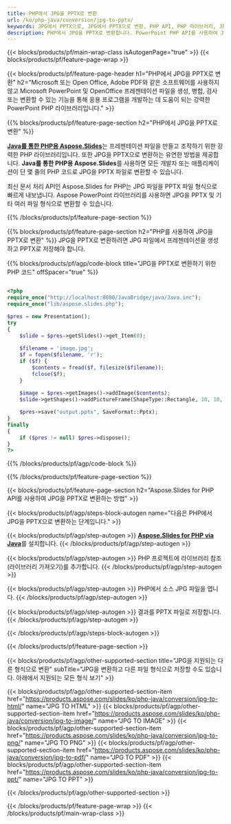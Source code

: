 ```yaml
---
title: PHP에서 JPG을 PPTX로 변환
url: /ko/php-java/conversion/jpg-to-pptx/
keywords: JPG에서 PPTX으로, JPG에서 PPTX으로 변환, PHP API, PHP 라이브러리, JPG, PPTX
description: PHP에서 JPG을 PPTX로 변환합니다. PowerPoint PHP API를 사용하여 JPG 파일을 PPTX 파일로 변환
---
```


{{< blocks/products/pf/main-wrap-class isAutogenPage="true" >}}
{{< blocks/products/pf/feature-page-wrap >}}

{{< blocks/products/pf/feature-page-header h1="PHP에서 JPG을 PPTX로 변환" h2="Microsoft 또는 Open Office, Adobe PDF와 같은 소프트웨어를 사용하지 않고 Microsoft PowerPoint 및 OpenOffice 프레젠테이션 파일을 생성, 병합, 검사 또는 변환할 수 있는 기능을 통해 응용 프로그램을 개발하는 데 도움이 되는 강력한 PowerPoint PHP 라이브러리입니다." >}}

{{% blocks/products/pf/feature-page-section h2="PHP에서 JPG을 PPTX로 변환" %}}

[**Java를 통한 PHP용 Aspose.Slides**](https://products.aspose.com/slides/ko/php-java/)는 프레젠테이션 파일을 만들고 조작하기 위한 강력한 PHP 라이브러리입니다. 또한 JPG을 PPTX으로 변환하는 유연한 방법을 제공합니다. **Java를 통한 PHP용 Aspose.Slides**를 사용하면 모든 개발자 또는 애플리케이션이 단 몇 줄의 PHP 코드로 JPG을 PPTX 파일로 변환할 수 있습니다.

최신 문서 처리 API인 Aspose.Slides for PHP는 JPG 파일을 PPTX 파일 형식으로 빠르게 내보냅니다. Aspose PowerPoint 라이브러리를 사용하면 JPG을 PPTX 및 기타 여러 파일 형식으로 변환할 수 있습니다.

{{% /blocks/products/pf/feature-page-section %}}

{{% blocks/products/pf/feature-page-section  h2="PHP를 사용하여 JPG을 PPTX로 변환" %}}
JPG을 PPTX로 변환하려면 JPG 파일에서 프레젠테이션을 생성하고 PPTX로 저장해야 합니다.

{{% blocks/products/pf/agp/code-block title="JPG을 PPTX로 변환하기 위한 PHP 코드" offSpacer="true" %}}

```php

<?php
require_once("http://localhost:8080/JavaBridge/java/Java.inc");
require_once("lib/aspose.slides.php");

$pres = new Presentation();
try
{
    $slide = $pres->getSlides()->get_Item(0);
    
    $filename = 'image.jpg';
    $f = fopen($filename, 'r');
    if ($f) {
        $contents = fread($f, filesize($filename));
        fclose($f);
    }
    
    $image = $pres->getImages()->addImage($contents);
    $slide->getShapes()->addPictureFrame(ShapeType::Rectangle, 10, 10, 100, 100, $image);

    $pres->save("output.pptx", SaveFormat::Pptx);
}
finally
{
    if ($pres != null) $pres->dispose();
}
?>
```


{{% /blocks/products/pf/agp/code-block %}}

{{% /blocks/products/pf/feature-page-section %}}

{{< blocks/products/pf/feature-page-section  h2="Aspose.Slides for PHP API를 사용하여 JPG을 PPTX로 변환하는 방법" >}}

{{< blocks/products/pf/agp/steps-block-autogen name="다음은 PHP에서 JPG을 PPTX으로 변환하는 단계입니다." >}}

{{< blocks/products/pf/agp/step-autogen >}}
[**Aspose.Slides for PHP via Java**](https://products.aspose.com/slides/ko/php-java/)를 설치합니다.
{{< /blocks/products/pf/agp/step-autogen >}}

{{< blocks/products/pf/agp/step-autogen >}}
PHP 프로젝트에 라이브러리 참조(라이브러리 가져오기)를 추가합니다.
{{< /blocks/products/pf/agp/step-autogen >}}

{{< blocks/products/pf/agp/step-autogen >}}
PHP에서 소스 JPG 파일을 엽니다.
{{< /blocks/products/pf/agp/step-autogen >}}

{{< blocks/products/pf/agp/step-autogen >}}
결과를 PPTX 파일로 저장합니다.
{{< /blocks/products/pf/agp/step-autogen >}}

{{< /blocks/products/pf/agp/steps-block-autogen >}}

{{< /blocks/products/pf/feature-page-section >}}

{{< blocks/products/pf/agp/other-supported-section title="JPG을 지원되는 다른 형식으로 변환" subTitle="JPG을 변환하고 다른 파일 형식으로 저장할 수도 있습니다. 아래에서 지원되는 모든 형식 보기" >}}

{{< blocks/products/pf/agp/other-supported-section-item href="https://products.aspose.com/slides/ko/php-java/conversion/jpg-to-html/" name="JPG TO HTML" >}}
{{< blocks/products/pf/agp/other-supported-section-item href="https://products.aspose.com/slides/ko/php-java/conversion/jpg-to-image/" name="JPG TO IMAGE" >}}
{{< blocks/products/pf/agp/other-supported-section-item href="https://products.aspose.com/slides/ko/php-java/conversion/jpg-to-png/" name="JPG TO PNG" >}}
{{< blocks/products/pf/agp/other-supported-section-item href="https://products.aspose.com/slides/ko/php-java/conversion/jpg-to-pdf/" name="JPG TO PDF" >}}
{{< blocks/products/pf/agp/other-supported-section-item href="https://products.aspose.com/slides/ko/php-java/conversion/jpg-to-ppt/" name="JPG TO PPT" >}}


{{< /blocks/products/pf/agp/other-supported-section >}}

{{< /blocks/products/pf/feature-page-wrap >}}
{{< /blocks/products/pf/main-wrap-class >}}